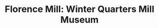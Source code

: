 ---
layout: repo
title: "Florence Mill: Winter Quarters Mill Museum"
id: 11545
permalink: repos/11545/
---